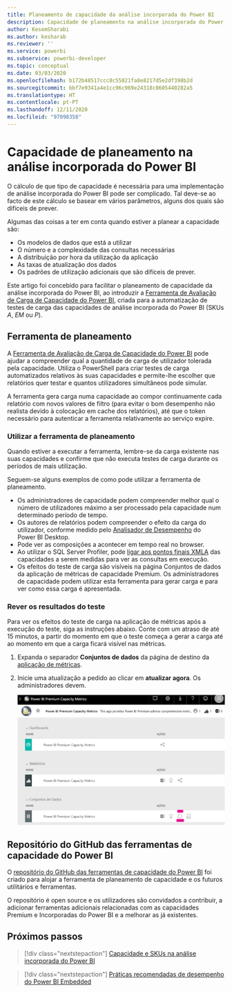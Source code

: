 ```yaml
---
title: Planeamento de capacidade da análise incorporada do Power BI
description: Capacidade de planeamento na análise incorporada do Power BI.
author: KesemSharabi
ms.author: kesharab
ms.reviewer: ''
ms.service: powerbi
ms.subservice: powerbi-developer
ms.topic: conceptual
ms.date: 03/03/2020
ms.openlocfilehash: b172b48517ccc8c55821fa8e8217d5e2df398b2d
ms.sourcegitcommit: bbf7e9341a4e1cc96c969e24318c8605440282a5
ms.translationtype: HT
ms.contentlocale: pt-PT
ms.lasthandoff: 12/11/2020
ms.locfileid: "97098358"
---
```

# <a name="capacity-planning-in-power-bi-embedded-analytics"></a>Capacidade de planeamento na análise incorporada do Power BI

O cálculo de que tipo de capacidade é necessária para uma implementação de análise incorporada do Power BI pode ser complicado. Tal deve-se ao facto de este cálculo se basear em vários parâmetros, alguns dos quais são difíceis de prever.

Algumas das coisas a ter em conta quando estiver a planear a capacidade são:

* Os modelos de dados que está a utilizar
* O número e a complexidade das consultas necessárias
* A distribuição por hora da utilização da aplicação
* As taxas de atualização dos dados
* Os padrões de utilização adicionais que são difíceis de prever.

Este artigo foi concebido para facilitar o planeamento de capacidade da análise incorporada do Power BI, ao introduzir a [Ferramenta de Avaliação de Carga de Capacidade do Power BI](https://github.com/microsoft/PowerBI-Tools-For-Capacities/tree/master/LoadTestingPowerShellTool/), criada para a automatização de testes de carga das capacidades de análise incorporada do Power BI (SKUs *A*, *EM* ou *P*).

## <a name="planning-tool"></a>Ferramenta de planeamento

 A [Ferramenta de Avaliação de Carga de Capacidade do Power BI](https://github.com/microsoft/PowerBI-Tools-For-Capacities/tree/master/LoadTestingPowerShellTool/) pode ajudar a compreender qual a quantidade de carga de utilizador tolerada pela capacidade. Utiliza o PowerShell para criar testes de carga automatizados relativos às suas capacidades e permite-lhe escolher que relatórios quer testar e quantos utilizadores simultâneos pode simular.

A ferramenta gera carga numa capacidade ao compor continuamente cada relatório com novos valores de filtro (para evitar o bom desempenho não realista devido à colocação em cache dos relatórios), até que o token necessário para autenticar a ferramenta relativamente ao serviço expire.

### <a name="using-the-planning-tool"></a>Utilizar a ferramenta de planeamento

Quando estiver a executar a ferramenta, lembre-se da carga existente nas suas capacidades e confirme que não executa testes de carga durante os períodos de mais utilização.

Seguem-se alguns exemplos de como pode utilizar a ferramenta de planeamento.

* Os administradores de capacidade podem compreender melhor qual o número de utilizadores máximo a ser processado pela capacidade num determinado período de tempo.
* Os autores de relatórios podem compreender o efeito da carga do utilizador, conforme medido pelo [Analisador de Desempenho](../../create-reports/desktop-performance-analyzer.md) do Power BI Desktop.
* Pode ver as composições a acontecer em tempo real no browser.
* Ao utilizar o SQL Server Profiler, pode [ligar aos pontos finais XMLA](https://powerbi.microsoft.com/blog/power-bi-open-platform-connectivity-with-xmla-endpoints-public-preview/) das capacidades a serem medidas para ver as consultas em execução.
* Os efeitos do teste de carga são visíveis na página Conjuntos de dados da aplicação de métricas de capacidade Premium. Os administradores de capacidade podem utilizar esta ferramenta para gerar carga e para ver como essa carga é apresentada.

### <a name="reviewing-the-test-results"></a>Rever os resultados do teste

Para ver os efeitos do teste de carga na aplicação de métricas após a execução do teste, siga as instruções abaixo. Conte com um atraso de até 15 minutos, a partir do momento em que o teste começa a gerar a carga até ao momento em que a carga ficará visível nas métricas.

1. Expanda o separador **Conjuntos de dados** da página de destino da [aplicação de métricas](../../admin/service-admin-premium-monitor-capacity.md).
2. Inicie uma atualização a pedido ao clicar em **atualizar agora**. Os administradores devem.

    ![Métricas da capacidade Premium do Power BI](media/embedded-capacity-planning/embedded-capacity-planning.png)

## <a name="power-bi-capacity-tools-github-repository"></a>Repositório do GitHub das ferramentas de capacidade do Power BI

O [repositório do GitHub das ferramentas de capacidade do Power BI](https://github.com/microsoft/PowerBI-Tools-For-Capacities) foi criado para alojar a ferramenta de planeamento de capacidade e os futuros utilitários e ferramentas.

O repositório é open source e os utilizadores são convidados a contribuir, a adicionar ferramentas adicionais relacionadas com as capacidades Premium e Incorporadas do Power BI e a melhorar as já existentes.

## <a name="next-steps"></a>Próximos passos

> [!div class="nextstepaction"]
>[Capacidade e SKUs na análise incorporada do Power BI](embedded-capacity.md)

> [!div class="nextstepaction"]
>[Práticas recomendadas de desempenho do Power BI Embedded](embedded-performance-best-practices.md)